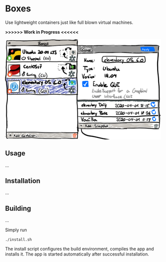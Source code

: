 # Boxes

Use lightweight containers just like full blown virtual machines.

**>>>>>> Work in Progress <<<<<<**

<img src="data/screenshots/Sketch.png?raw=true" width="512" />

## Usage

...

## Installation

...

## Building

...

Simply run

```
./install.sh
```

The install script configures the build environment, compiles the app and installs it.
The app is started automatically after successful installation.
